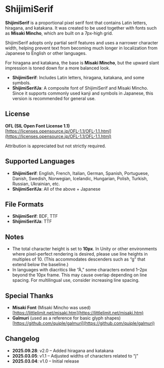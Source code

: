 # ShijimiSerif

**ShijimiSerif** is a proportional pixel serif font that contains Latin letters, hiragana, and katakana. 
It was created to be used together with fonts such as **Misaki Mincho**, which are built on a 7px-high grid.

ShijimiSerif adopts only partial serif features and uses a narrower character width, helping prevent text from becoming much longer in localization from Japanese to English or other languages.

For hiragana and katakana, the base is **Misaki Mincho**, but the upward slant impression is toned down for a more balanced look.

- **ShijimiSerif**: Includes Latin letters, hiragana, katakana, and some symbols.  
- **ShijimiSerifJa**: A composite font of ShijimiSerif and Misaki Mincho. Since it supports commonly used kanji and symbols in Japanese, this version is recommended for general use.

## License

**OFL (SIL Open Font License 1.1)**  
[https://licenses.opensource.jp/OFL-1.1/OFL-1.1.html](https://licenses.opensource.jp/OFL-1.1/OFL-1.1.html)  

Attribution is appreciated but not strictly required.

## Supported Languages

- **ShijimiSerif**: English, French, Italian, German, Spanish, Portuguese, Danish, Swedish, Norwegian, Icelandic, Hungarian, Polish, Turkish, Russian, Ukrainian, etc.  
- **ShijimiSerifJa**: All of the above + Japanese  

## File Formats

- **ShijimiSerif**: BDF, TTF  
- **ShijimiSerifJa**: TTF  

## Notes

- The total character height is set to **10px**. In Unity or other environments where pixel-perfect rendering is desired, please use line heights in multiples of 10. (This accommodates descenders such as “g” that extend below the baseline.)  
- In languages with diacritics like “À,” some characters extend 1–2px beyond the 10px frame. This may cause overlap depending on line spacing. For multilingual use, consider increasing line spacing.  

## Special Thanks

- **Misaki Font** (Misaki Mincho was used)  
  [https://littlelimit.net/misaki.htm](https://littlelimit.net/misaki.htm)  
- **Galmuri** (used as a reference for basic glyph shapes)  
  [https://github.com/quiple/galmuri](https://github.com/quiple/galmuri)  

## Changelog

- **2025.09.28**: v2.0 – Added hiragana and katakana  
- **2025.03.05**: v1.1 – Adjusted widths of characters related to “j”  
- **2025.03.04**: v1.0 – Initial release  
